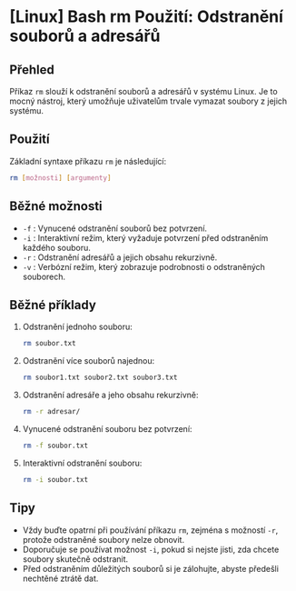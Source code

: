 # [Linux] Bash rm Použití: Odstranění souborů a adresářů

## Přehled
Příkaz `rm` slouží k odstranění souborů a adresářů v systému Linux. Je to mocný nástroj, který umožňuje uživatelům trvale vymazat soubory z jejich systému.

## Použití
Základní syntaxe příkazu `rm` je následující:

```bash
rm [možnosti] [argumenty]
```

## Běžné možnosti
- `-f` : Vynucené odstranění souborů bez potvrzení.
- `-i` : Interaktivní režim, který vyžaduje potvrzení před odstraněním každého souboru.
- `-r` : Odstranění adresářů a jejich obsahu rekurzivně.
- `-v` : Verbózní režim, který zobrazuje podrobnosti o odstraněných souborech.

## Běžné příklady
1. Odstranění jednoho souboru:
   ```bash
   rm soubor.txt
   ```

2. Odstranění více souborů najednou:
   ```bash
   rm soubor1.txt soubor2.txt soubor3.txt
   ```

3. Odstranění adresáře a jeho obsahu rekurzivně:
   ```bash
   rm -r adresar/
   ```

4. Vynucené odstranění souboru bez potvrzení:
   ```bash
   rm -f soubor.txt
   ```

5. Interaktivní odstranění souboru:
   ```bash
   rm -i soubor.txt
   ```

## Tipy
- Vždy buďte opatrní při používání příkazu `rm`, zejména s možností `-r`, protože odstraněné soubory nelze obnovit.
- Doporučuje se používat možnost `-i`, pokud si nejste jisti, zda chcete soubory skutečně odstranit.
- Před odstraněním důležitých souborů si je zálohujte, abyste předešli nechtěné ztrátě dat.